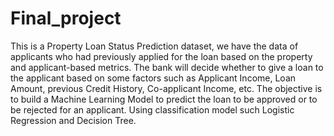# Final_project
This is a Property Loan Status Prediction dataset, we have the data of applicants who had previously applied for the loan based on the property and applicant-based metrics.
The bank will decide whether to give a loan to the applicant based on some factors such as Applicant Income, Loan Amount, previous Credit History, Co-applicant Income, etc.
The objective is to build a Machine Learning Model to predict the loan to be approved or to be rejected for an applicant.
Using classification model such Logistic Regression and Decision Tree.

